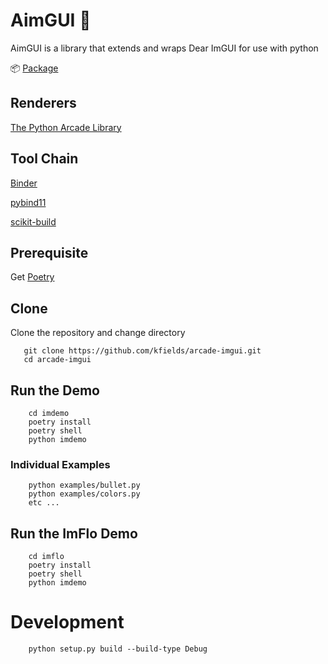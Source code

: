 # AimGUI :anger:

AimGUI is a library that extends and wraps Dear ImGUI for use with python

:package: [Package](https://pypi.org/project/aimgui/)

## Renderers

[The Python Arcade Library](https://arcade.academy/)

## Tool Chain

[Binder](https://github.com/RosettaCommons/binder)

[pybind11](https://github.com/pybind/pybind11)

[scikit-build](https://github.com/scikit-build/scikit-build)

## Prerequisite

Get [Poetry](https://python-poetry.org/)

## Clone

Clone the repository and change directory

       git clone https://github.com/kfields/arcade-imgui.git
       cd arcade-imgui

## Run the Demo

        cd imdemo
        poetry install
        poetry shell
        python imdemo

### Individual Examples

        python examples/bullet.py
        python examples/colors.py
        etc ...

## Run the ImFlo Demo

        cd imflo
        poetry install
        poetry shell
        python imdemo

# Development
        python setup.py build --build-type Debug